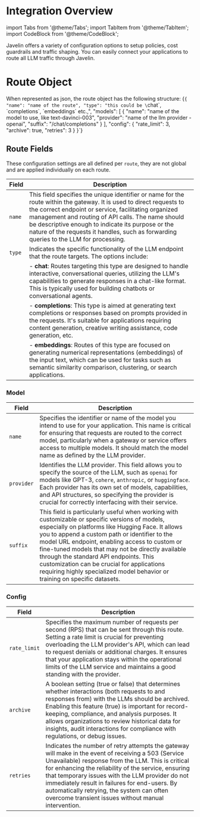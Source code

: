 # Integration Overview
import Tabs from '@theme/Tabs';
import TabItem from '@theme/TabItem';
import CodeBlock from '@theme/CodeBlock';

Javelin offers a variety of configuration options to setup policies, cost guardrails and traffic shaping. You can easily connect your applications to route all LLM traffic through Javelin. 

# Route Object
When represented as json, the route object has the following structure:
<CodeBlock
  language="python">
  {`{
    "name": "name of the route",
    "type": "this could be \`chat\`, \`completions\`, \`embeddings\` etc.,",
    "models": [ 
      {
        "name": "name of the model to use, like text-davinci-003",
        "provider": "name of the llm provider - openai",
        "suffix": "/chat/completions"
      } 
    ],
    "config": {
      "rate_limit": 3,
      "archive": true,
      "retries": 3
    }
  }`}
</CodeBlock>


## Route Fields
These configuration settings are all defined per `route`, they are not global and are applied individually on each route. 

| Field | Description | 
| --------------- | --------------- | 
| `name`    | This field specifies the unique identifier or name for the route within the gateway. It is used to direct requests to the correct endpoint or service, facilitating organized management and routing of API calls. The name should be descriptive enough to indicate its purpose or the nature of the requests it handles, such as forwarding queries to the LLM for processing. | 
| `type`    | Indicates the specific functionality of the LLM endpoint that the route targets. The options include: | 
|           | - **chat**: Routes targeting this type are designed to handle interactive, conversational queries, utilizing the LLM's capabilities to generate responses in a chat-like format. This is typically used for building chatbots or conversational agents. |
|           | - **completions**: This type is aimed at generating text completions or responses based on prompts provided in the requests. It's suitable for applications requiring content generation, creative writing assistance, code generation, etc. |
|           | 	- **embeddings**: Routes of this type are focused on generating numerical representations (embeddings) of the input text, which can be used for tasks such as semantic similarity comparison, clustering, or search applications. |

### Model 
| Field | Description | 
| --------------- | --------------- | 
| `name`     | Specifies the identifier or name of the model you intend to use for your application. This name is critical for ensuring that requests are routed to the correct model, particularly when a gateway or service offers access to multiple models. It should match the model name as defined by the LLM provider. | 
| `provider` | Identifies the LLM provider. This field allows you to specify the source of the LLM, such as `openai` for models like GPT-3, `cohere`, `anthropic`, or `huggingface`. Each provider has its own set of models, capabilities, and API structures, so specifying the provider is crucial for correctly interfacing with their service. | 
| `suffix`   | This field is particularly useful when working with customizable or specific versions of models, especially on platforms like Hugging Face. It allows you to append a custom path or identifier to the model URL endpoint, enabling access to custom or fine-tuned models that may not be directly available through the standard API endpoints. This customization can be crucial for applications requiring highly specialized model behavior or training on specific datasets. | 

### Config
| Field | Description | 
| --------------- | --------------- | 
| `rate_limit` | 	Specifies the maximum number of requests per second (RPS) that can be sent through this route. Setting a rate limit is crucial for preventing overloading the LLM provider's API, which can lead to request denials or additional charges. It ensures that your application stays within the operational limits of the LLM service and maintains a good standing with the provider. | 
| `archive`    | A boolean setting (true or false) that determines whether interactions (both requests to and responses from) with the LLMs should be archived. Enabling this feature (true) is important for record-keeping, compliance, and analysis purposes. It allows organizations to review historical data for insights, audit interactions for compliance with regulations, or debug issues. | 
| `retries`    | Indicates the number of retry attempts the gateway will make in the event of receiving a 503 (Service Unavailable) response from the LLM. This is critical for enhancing the reliability of the service, ensuring that temporary issues with the LLM provider do not immediately result in failures for end-users. By automatically retrying, the system can often overcome transient issues without manual intervention. | 



